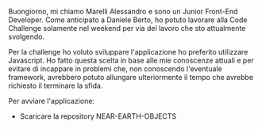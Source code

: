 Buongiorno,
mi chiamo Marelli Alessandro e sono un Junior Front-End Developer.
Come anticipato a Daniele Berto, ho potuto lavorare alla Code Challenge solamente nel weekend per via del lavoro che sto attualmente svolgendo.

Per la challenge ho voluto sviluppare l'applicazione ho preferito utilizzare Javascript. Ho fatto questa scelta in base alle mie conoscenze attuali e per evitare di incappare in problemi che, non conoscendo l'eventuale framework, avrebbero potuto allungare ulteriormente il tempo che avrebbe richiesto il terminare la sfida.

Per avviare l'applicazione:

- Scaricare la repository NEAR-EARTH-OBJECTS
